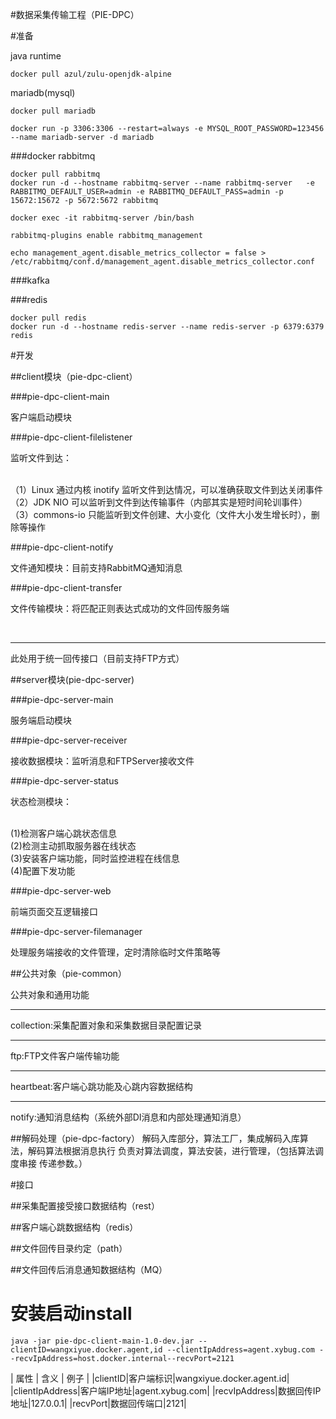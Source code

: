 #数据采集传输工程（PIE-DPC）

#准备

java runtime
~~~
docker pull azul/zulu-openjdk-alpine
~~~

mariadb(mysql)
~~~
docker pull mariadb
~~~
~~~
docker run -p 3306:3306 --restart=always -e MYSQL_ROOT_PASSWORD=123456 --name mariadb-server -d mariadb 
~~~

###docker rabbitmq
~~~
docker pull rabbitmq
docker run -d --hostname rabbitmq-server --name rabbitmq-server   -e RABBITMQ_DEFAULT_USER=admin -e RABBITMQ_DEFAULT_PASS=admin -p 15672:15672 -p 5672:5672 rabbitmq
~~~
~~~
docker exec -it rabbitmq-server /bin/bash
~~~
~~~
rabbitmq-plugins enable rabbitmq_management
~~~
~~~
echo management_agent.disable_metrics_collector = false > /etc/rabbitmq/conf.d/management_agent.disable_metrics_collector.conf
~~~

###kafka

###redis

~~~
docker pull redis
docker run -d --hostname redis-server --name redis-server -p 6379:6379 redis
~~~

#开发

##client模块（pie-dpc-client）

###pie-dpc-client-main

客户端启动模块

###pie-dpc-client-filelistener

监听文件到达：

<br>
（1）Linux 通过内核 inotify 监听文件到达情况，可以准确获取文件到达关闭事件
<br>
（2）JDK NIO 可以监听到文件到达传输事件（内部其实是短时间轮训事件）
<br>
（3）commons-io 只能监听到文件创建、大小变化（文件大小发生增长时），删除等操作

###pie-dpc-client-notify

文件通知模块：目前支持RabbitMQ通知消息

###pie-dpc-client-transfer

文件传输模块：将匹配正则表达式成功的文件回传服务端 

<br>
<hr>
此处用于统一回传接口（目前支持FTP方式）

##server模块(pie-dpc-server)

###pie-dpc-server-main

服务端启动模块

###pie-dpc-server-receiver

接收数据模块：监听消息和FTPServer接收文件

###pie-dpc-server-status

状态检测模块：

<br>
(1)检测客户端心跳状态信息
<br>
(2)检测主动抓取服务器在线状态
<br>
(3)安装客户端功能，同时监控进程在线信息
<br>
(4)配置下发功能
<br>

###pie-dpc-server-web

前端页面交互逻辑接口

###pie-dpc-server-filemanager

处理服务端接收的文件管理，定时清除临时文件策略等

##公共对象（pie-common）

公共对象和通用功能

<hr>
collection:采集配置对象和采集数据目录配置记录
<hr>
ftp:FTP文件客户端传输功能
<hr>
heartbeat:客户端心跳功能及心跳内容数据结构
<hr>
notify:通知消息结构（系统外部DI消息和内部处理通知消息）

##解码处理（pie-dpc-factory）
解码入库部分，算法工厂，集成解码入库算法，解码算法根据消息执行
负责对算法调度，算法安装，进行管理，（包括算法调度串接 传递参数。）


#接口

##采集配置接受接口数据结构（rest）

##客户端心跳数据结构（redis）

##文件回传目录约定（path）

##文件回传后消息通知数据结构（MQ）


# 安装启动install
~~~
java -jar pie-dpc-client-main-1.0-dev.jar --clientID=wangxiyue.docker.agent,id --clientIpAddress=agent.xybug.com --recvIpAddress=host.docker.internal--recvPort=2121
~~~

| 属性 | 含义 | 例子 |
|clientID|客户端标识|wangxiyue.docker.agent.id|
|clientIpAddress|客户端IP地址|agent.xybug.com|
|recvIpAddress|数据回传IP地址|127.0.0.1|
|recvPort|数据回传端口|2121|



